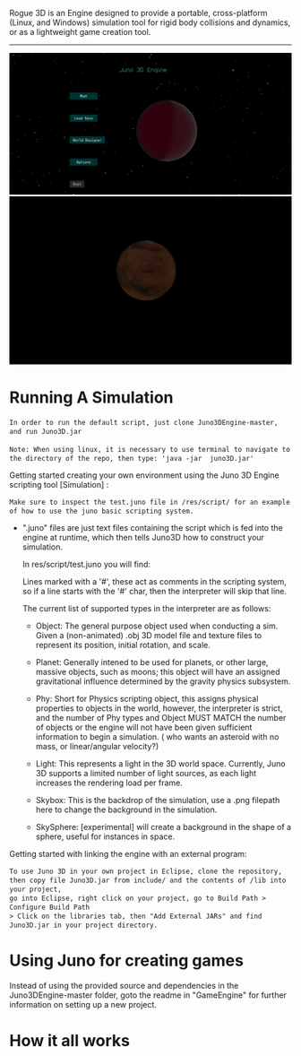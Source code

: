Rogue 3D  is an Engine designed to provide a portable, cross-platform (Linux, and Windows) simulation tool for rigid body collisions and dynamics, or as a lightweight game creation tool.
___________________________________________________________________________

![alt text](https://github.com/Dox-Box/Juno3DEngine/blob/master/Simulation/res/juno-preview.png)
![alt text](https://github.com/Dox-Box/Juno3DEngine/blob/master/Simulation/res/opengl-java.png)


  # Running A Simulation #
  
    In order to run the default script, just clone Juno3DEngine-master, and run Juno3D.jar 
    
    Note: When using linux, it is necessary to use terminal to navigate to the directory of the repo, then type: 'java -jar  juno3D.jar'
  
  
  
  
  
  




    
Getting started creating your own environment using the Juno 3D Engine scripting tool [Simulation] :


    Make sure to inspect the test.juno file in /res/script/ for an example of how to use the juno basic scripting system.

- ".juno" files are just text files containing the script which is fed into the engine at runtime, which then tells Juno3D how to construct your simulation.
  
  In res/script/test.juno you will find: 
  
  Lines marked with a '#', these act as comments in the scripting system, so if a line starts with the '#' char, then the interpreter will skip that line.
  

  
  The current list of supported types in the interpreter are as follows: 

    
    - Object: The general purpose object used when conducting a sim. Given a (non-animated) .obj 3D model file and texture files to represent its position, initial rotation, and scale.

    - Planet: Generally intened to be used for planets, or other large, massive objects, such as moons; this object will have an assigned gravitational influence determined by the gravity physics subsystem.

    - Phy: Short for Physics scripting object, this assigns physical properties to objects in the world, however, the interpreter is strict, and the number of Phy types and Object MUST MATCH the number of objects or the engine will not have been given sufficient information to begin a simulation.
    ( who wants an asteroid with no mass, or linear/angular velocity?)
    
    - Light: This represents a light in the 3D world space. Currently, Juno 3D supports a limited number of light sources, as each light increases the rendering load per frame.
    
    - Skybox: This is the backdrop of the simulation, use a .png filepath here to change the background in the simulation.
    
    - SkySphere: [experimental] will create a background in the shape of a sphere, useful for instances in space.







Getting started with linking the engine with an external program:



    To use Juno 3D in your own project in Eclipse, clone the repository, then copy file Juno3D.jar from include/ and the contents of /lib into your project, 
    go into Eclipse, right click on your project, go to Build Path > Configure Build Path
    > Click on the libraries tab, then "Add External JARs" and find Juno3D.jar in your project directory.
    
    
 # Using Juno for creating games #
Instead of using the provided source and dependencies in the Juno3DEngine-master folder, goto the readme in "GameEngine" for further information on setting up a new project.









# How it all works #







    
